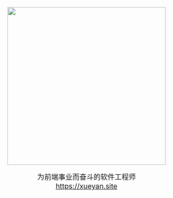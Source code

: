 <p align="center" style="line-height:1.5;">
  <img width="360px" src="https://xueyan.site/ast/xueyan-card.webp"></img>
  <div align="center" style="font-size:16px">
    为前端事业而奋斗的软件工程师
  </div>
  <div align="center" style="font-size:16px">
    <a target="_blank" href="https://xueyan.site">https://xueyan.site</a>
  </div>
</p>
